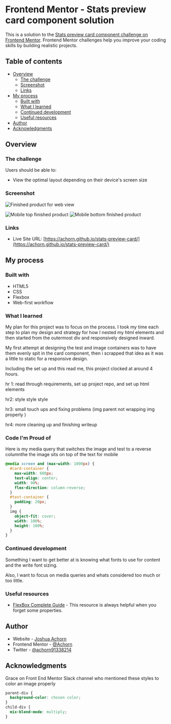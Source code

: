 # Frontend Mentor - Stats preview card component solution

This is a solution to the [Stats preview card component challenge on Frontend Mentor](https://www.frontendmentor.io/challenges/stats-preview-card-component-8JqbgoU62). Frontend Mentor challenges help you improve your coding skills by building realistic projects.

## Table of contents

- [Overview](#overview)
  - [The challenge](#the-challenge)
  - [Screenshot](#screenshot)
  - [Links](#links)
- [My process](#my-process)
  - [Built with](#built-with)
  - [What I learned](#what-i-learned)
  - [Continued development](#continued-development)
  - [Useful resources](#useful-resources)
- [Author](#author)
- [Acknowledgments](#acknowledgments)

## Overview

### The challenge

Users should be able to:

- View the optimal layout depending on their device's screen size

### Screenshot

![Finished product for web view](./images/finished-web-screenshot.png)

![Mobile top finished product](./images/mobile-top-finished.png)
![Mobile bottom finished product](./images/mobile-bottom-finished.png)

### Links

<!-- - Solution URL: [Add solution URL here](https://your-solution-url.com) -->

- Live Site URL: [https://achorn.github.io/stats-preview-card/](https://achorn.github.io/stats-preview-card/)

## My process

### Built with

- HTML5
- CSS
- Flexbox
- Web-first workflow

### What I learned

My plan for this project was to focus on the process. I took my time each step to plan my design and strategy for how I nested my html elements and then started from the outermost div and responsively designed inward.

My first attempt at designing the test and image containers was to have them evenly spit in the card component, then i scrapped that idea as it was a little to static for a responsive design.

Including the set up and this read me, this project clocked at around 4 hours.

hr 1: read through requirements, set up project repo, and set up html elements

hr2: style style style

hr3: small touch ups and fixing problems (img parent not wrapping img properly )

hr4: more cleaning up and finishing writeup

### Code I'm Proud of

Here is my media query that switches the image and test to a reverse columnthe the image sits on top of the text for mobile

```css
@media screen and (max-width: 1000px) {
  #card-container {
    max-width: 600px;
    text-align: center;
    width: 90%;
    flex-direction: column-reverse;
  }
  #text-container {
    padding: 20px;
  }
  img {
    object-fit: cover;
    width: 100%;
    height: 100%;
  }
}
```

### Continued development

Something I want to get better at is knowing what fonts to use for content and the write font sizing.

Also, I want to focus on media queries and whats considered too much or too little.

### Useful resources

- [FlexBox Complete Guide](https://css-tricks.com/snippets/css/a-guide-to-flexbox/) - This resource is always helpful when you forget some properties.

## Author

- Website - [Joshua Achorn](https://achorn.github.io/)
- Frontend Mentor - [@Achorn](https://www.frontendmentor.io/profile/Achorn)
- Twitter - [@achorn91338214](https://twitter.com/achorn91338214)

## Acknowledgments

Grace on Front End Mentor Slack channel who mentioned these styles to color an image properly

```css
parent-div {
  background-color: chosen color;
}
child-div {
  mix-blend-mode: multiply;
}
```
